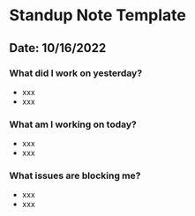 # Standup Note Template

## Date: 10/16/2022

### What did I work on yesterday?
- xxx
- xxx

### What am I working on today?
- xxx
- xxx

### What issues are blocking me?
- xxx
- xxx